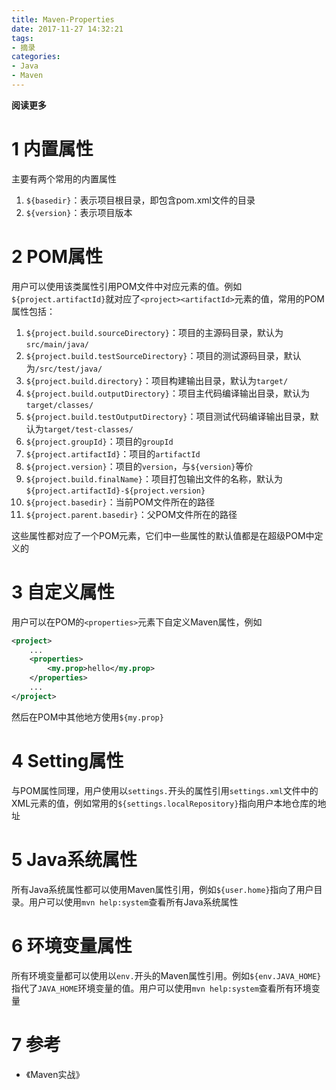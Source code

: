 ```yaml
---
title: Maven-Properties
date: 2017-11-27 14:32:21
tags: 
- 摘录
categories: 
- Java
- Maven
---
```


**阅读更多**

<!--more-->

# 1 内置属性

主要有两个常用的内置属性

1. `${basedir}`：表示项目根目录，即包含pom.xml文件的目录
1. `${version}`：表示项目版本

# 2 POM属性

用户可以使用该类属性引用POM文件中对应元素的值。例如`${project.artifactId}`就对应了`<project><artifactId>`元素的值，常用的POM属性包括：

1. `${project.build.sourceDirectory}`：项目的主源码目录，默认为`src/main/java/`
1. `${project.build.testSourceDirectory}`：项目的测试源码目录，默认为`/src/test/java/`
1. `${project.build.directory}`：项目构建输出目录，默认为`target/`
1. `${project.build.outputDirectory}`：项目主代码编译输出目录，默认为`target/classes/`
1. `${project.build.testOutputDirectory}`：项目测试代码编译输出目录，默认为`target/test-classes/`
1. `${project.groupId}`：项目的`groupId`
1. `${project.artifactId}`：项目的`artifactId`
1. `${project.version}`：项目的`version`，与`${version}`等价
1. `${project.build.finalName}`：项目打包输出文件的名称，默认为`${project.artifactId}-${project.version}`
1. `${project.basedir}`：当前POM文件所在的路径
1. `${project.parent.basedir}`：父POM文件所在的路径

这些属性都对应了一个POM元素，它们中一些属性的默认值都是在超级POM中定义的

# 3 自定义属性

用户可以在POM的`<properties>`元素下自定义Maven属性，例如

```xml
<project>
    ...
    <properties>
        <my.prop>hello</my.prop>
    </properties>
    ...
</project>
```

然后在POM中其他地方使用`${my.prop}`

# 4 Setting属性

与POM属性同理，用户使用以`settings.`开头的属性引用`settings.xml`文件中的XML元素的值，例如常用的`${settings.localRepository}`指向用户本地仓库的地址

# 5 Java系统属性

所有Java系统属性都可以使用Maven属性引用，例如`${user.home}`指向了用户目录。用户可以使用`mvn help:system`查看所有Java系统属性

# 6 环境变量属性

所有环境变量都可以使用以`env.`开头的Maven属性引用。例如`${env.JAVA_HOME}`指代了`JAVA_HOME`环境变量的值。用户可以使用`mvn help:system`查看所有环境变量

# 7 参考

* 《Maven实战》
